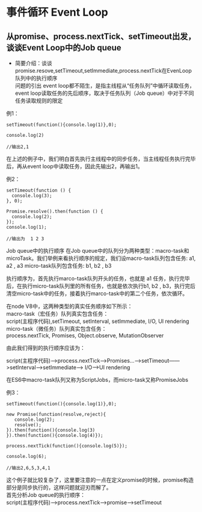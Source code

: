 # 事件循环 Event Loop
## 从promise、process.nextTick、setTimeout出发，谈谈Event Loop中的Job queue

- 简要介绍：谈谈promise.resove,setTimeout,setImmediate,process.nextTick在EvenLoop队列中的执行顺序  
问题的引出 event loop都不陌生，是指主线程从“任务队列”中循环读取任务，event loop读取任务的先后顺序，取决于任务队列（Job queue）中对于不同任务读取规则的限定

例1：
```
setTimeout(function(){console.log(1)},0);

console.log(2)

//输出2,1
```
在上述的例子中，我们明白首先执行主线程中的同步任务，当主线程任务执行完毕后，再从event loop中读取任务，因此先输出2，再输出1。

例2：
```
setTimeout(function () {
  console.log(3);
}, 0);

Promise.resolve().then(function () {
  console.log(2);
});
console.log(1);

//输出为  1 2 3
```

Job queue中的执行顺序 在Job queue中的队列分为两种类型：macro-task和microTask。我们举例来看执行顺序的规定，我们设macro-task队列包含任务: a1, a2 , a3 micro-task队列包含任务: b1, b2 , b3

执行顺序为，首先执行marco-task队列开头的任务，也就是 a1 任务，执行完毕后，在执行micro-task队列里的所有任务，也就是依次执行b1, b2 , b3，执行完后清空micro-task中的任务，接着执行marco-task中的第二个任务，依次循环。


在node V8中，这两种类型的真实任务顺序如下所示：  
macro-task（宏任务）队列真实包含任务：  
script(主程序代码),setTimeout, setInterval, setImmediate, I/O, UI rendering  
micro-task（微任务）队列真实包含任务：  
process.nextTick, Promises, Object.observe, MutationObserver

由此我们得到的执行顺序应该为：

script(主程序代码)—>process.nextTick—>Promises…——>setTimeout——>setInterval——>setImmediate——> I/O——>UI rendering

在ES6中macro-task队列又称为ScriptJobs，而micro-task又称PromiseJobs

例3：
```
setTimeout(function(){console.log(1)},0);

new Promise(function(resolve,reject){
   console.log(2);
   resolve();
}).then(function(){console.log(3)
}).then(function(){console.log(4)});

process.nextTick(function(){console.log(5)});

console.log(6);

//输出2,6,5,3,4,1
```

这个例子就比较复杂了，这里要注意的一点在定义promise的时候，promise构造部分是同步执行的，这样问题就迎刃而解了。  
首先分析Job queue的执行顺序：  
script(主程序代码)——>process.nextTick——>promise——>setTimeout